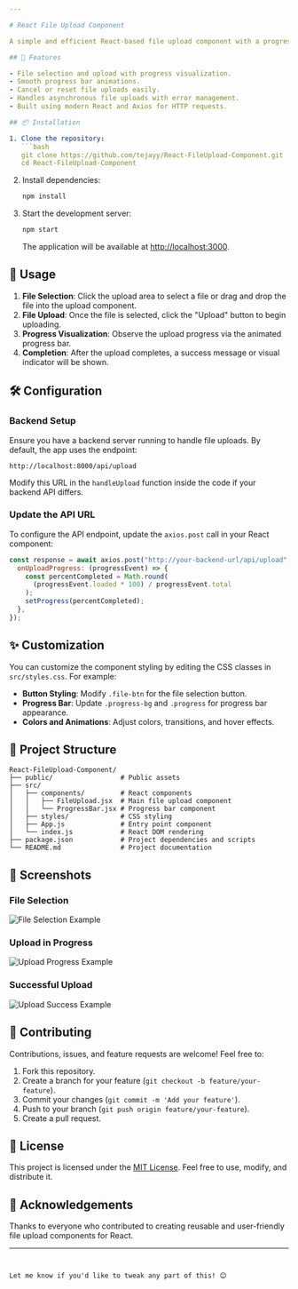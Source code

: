 ```yaml
---

# React File Upload Component

A simple and efficient React-based file upload component with a progress bar, allowing users to upload files while visually tracking the progress.

## 🌟 Features

- File selection and upload with progress visualization.
- Smooth progress bar animations.
- Cancel or reset file uploads easily.
- Handles asynchronous file uploads with error management.
- Built using modern React and Axios for HTTP requests.

## 📦 Installation

1. Clone the repository:
   ```bash
   git clone https://github.com/tejayy/React-FileUpload-Component.git
   cd React-FileUpload-Component
   ```

2. Install dependencies:
   ```bash
   npm install
   ```

3. Start the development server:
   ```bash
   npm start
   ```

   The application will be available at [http://localhost:3000](http://localhost:3000).

## 🚀 Usage

1. **File Selection**: Click the upload area to select a file or drag and drop the file into the upload component.
2. **File Upload**: Once the file is selected, click the "Upload" button to begin uploading.
3. **Progress Visualization**: Observe the upload progress via the animated progress bar.
4. **Completion**: After the upload completes, a success message or visual indicator will be shown.

## 🛠️ Configuration

### Backend Setup

Ensure you have a backend server running to handle file uploads. By default, the app uses the endpoint:

```plaintext
http://localhost:8000/api/upload
```

Modify this URL in the `handleUpload` function inside the code if your backend API differs.

### Update the API URL
To configure the API endpoint, update the `axios.post` call in your React component:

```javascript
const response = await axios.post("http://your-backend-url/api/upload", formData, {
  onUploadProgress: (progressEvent) => {
    const percentCompleted = Math.round(
      (progressEvent.loaded * 100) / progressEvent.total
    );
    setProgress(percentCompleted);
  },
});
```

## ✨ Customization

You can customize the component styling by editing the CSS classes in `src/styles.css`. For example:

- **Button Styling**: Modify `.file-btn` for the file selection button.
- **Progress Bar**: Update `.progress-bg` and `.progress` for progress bar appearance.
- **Colors and Animations**: Adjust colors, transitions, and hover effects.

## 📂 Project Structure

```
React-FileUpload-Component/
├── public/                 # Public assets
├── src/
│   ├── components/         # React components
│   │   ├── FileUpload.jsx  # Main file upload component
│   │   └── ProgressBar.jsx # Progress bar component
│   ├── styles/             # CSS styling
│   ├── App.js              # Entry point component
│   └── index.js            # React DOM rendering
├── package.json            # Project dependencies and scripts
└── README.md               # Project documentation
```

## 📸 Screenshots

### File Selection
![File Selection Example](https://via.placeholder.com/800x400?text=File+Selection+Area)

### Upload in Progress
![Upload Progress Example](https://via.placeholder.com/800x400?text=Upload+Progress+Bar)

### Successful Upload
![Upload Success Example](https://via.placeholder.com/800x400?text=Upload+Complete)

## 🤝 Contributing

Contributions, issues, and feature requests are welcome! Feel free to:

1. Fork this repository.
2. Create a branch for your feature (`git checkout -b feature/your-feature`).
3. Commit your changes (`git commit -m 'Add your feature'`).
4. Push to your branch (`git push origin feature/your-feature`).
5. Create a pull request.

## 📜 License

This project is licensed under the [MIT License](https://opensource.org/licenses/MIT). Feel free to use, modify, and distribute it.

## 💬 Acknowledgements

Thanks to everyone who contributed to creating reusable and user-friendly file upload components for React.

---
```


Let me know if you'd like to tweak any part of this! 😊
